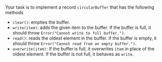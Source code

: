 Your task is to implement a record `circularBuffer` that has the following methods

- `clear()`: empties the buffer.
- `write(item)`: adds the given item to the buffer. If the buffer is full, it should throw `Error("Cannot write to full buffer.")`.
- `read()`: reads the oldest element in the buffer. If the buffer is empty, it should throw `Error("Cannot read from an empty buffer.")`.
- `overwrite(item)`: If the buffer is full, it overwrites `item` in place of the oldest element. If the buffer is not full, it behaves as `write`.
